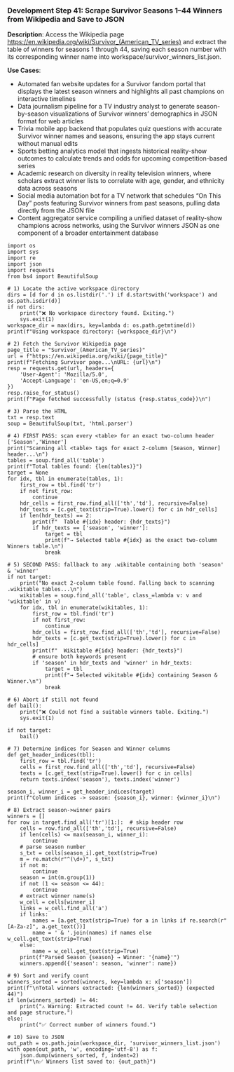 ### Development Step 41: Scrape Survivor Seasons 1–44 Winners from Wikipedia and Save to JSON

**Description**: Access the Wikipedia page https://en.wikipedia.org/wiki/Survivor_(American_TV_series) and extract the table of winners for seasons 1 through 44, saving each season number with its corresponding winner name into workspace/survivor_winners_list.json.

**Use Cases**:
- Automated fan website updates for a Survivor fandom portal that displays the latest season winners and highlights all past champions on interactive timelines
- Data journalism pipeline for a TV industry analyst to generate season-by-season visualizations of Survivor winners’ demographics in JSON format for web articles
- Trivia mobile app backend that populates quiz questions with accurate Survivor winner names and seasons, ensuring the app stays current without manual edits
- Sports betting analytics model that ingests historical reality-show outcomes to calculate trends and odds for upcoming competition-based series
- Academic research on diversity in reality television winners, where scholars extract winner lists to correlate with age, gender, and ethnicity data across seasons
- Social media automation bot for a TV network that schedules “On This Day” posts featuring Survivor winners from past seasons, pulling data directly from the JSON file
- Content aggregator service compiling a unified dataset of reality-show champions across networks, using the Survivor winners JSON as one component of a broader entertainment database

```
import os
import sys
import re
import json
import requests
from bs4 import BeautifulSoup

# 1) Locate the active workspace directory
dirs = [d for d in os.listdir('.') if d.startswith('workspace') and os.path.isdir(d)]
if not dirs:
    print("❌ No workspace directory found. Exiting.")
    sys.exit(1)
workspace_dir = max(dirs, key=lambda d: os.path.getmtime(d))
print(f"Using workspace directory: {workspace_dir}\n")

# 2) Fetch the Survivor Wikipedia page
page_title = "Survivor_(American_TV_series)"
url = f"https://en.wikipedia.org/wiki/{page_title}"
print(f"Fetching Survivor page...\nURL: {url}\n")
resp = requests.get(url, headers={
    'User-Agent': 'Mozilla/5.0',
    'Accept-Language': 'en-US,en;q=0.9'
})
resp.raise_for_status()
print(f"Page fetched successfully (status {resp.status_code})\n")

# 3) Parse the HTML
txt = resp.text
soup = BeautifulSoup(txt, 'html.parser')

# 4) FIRST PASS: scan every <table> for an exact two-column header ['Season','Winner']
print("Scanning all <table> tags for exact 2-column [Season, Winner] header...\n")
tables = soup.find_all('table')
print(f"Total tables found: {len(tables)}")
target = None
for idx, tbl in enumerate(tables, 1):
    first_row = tbl.find('tr')
    if not first_row:
        continue
    hdr_cells = first_row.find_all(['th','td'], recursive=False)
    hdr_texts = [c.get_text(strip=True).lower() for c in hdr_cells]
    if len(hdr_texts) == 2:
        print(f"  Table #{idx} header: {hdr_texts}")
        if hdr_texts == ['season', 'winner']:
            target = tbl
            print(f"→ Selected table #{idx} as the exact two-column Winners table.\n")
            break

# 5) SECOND PASS: fallback to any .wikitable containing both 'season' & 'winner'
if not target:
    print("No exact 2-column table found. Falling back to scanning .wikitable tables...\n")
    wikitables = soup.find_all('table', class_=lambda v: v and 'wikitable' in v)
    for idx, tbl in enumerate(wikitables, 1):
        first_row = tbl.find('tr')
        if not first_row:
            continue
        hdr_cells = first_row.find_all(['th','td'], recursive=False)
        hdr_texts = [c.get_text(strip=True).lower() for c in hdr_cells]
        print(f"  Wikitable #{idx} header: {hdr_texts}")
        # ensure both keywords present
        if 'season' in hdr_texts and 'winner' in hdr_texts:
            target = tbl
            print(f"→ Selected wikitable #{idx} containing Season & Winner.\n")
            break

# 6) Abort if still not found
def bail():
    print("❌ Could not find a suitable winners table. Exiting.")
    sys.exit(1)

if not target:
    bail()

# 7) Determine indices for Season and Winner columns
def get_header_indices(tbl):
    first_row = tbl.find('tr')
    cells = first_row.find_all(['th','td'], recursive=False)
    texts = [c.get_text(strip=True).lower() for c in cells]
    return texts.index('season'), texts.index('winner')

season_i, winner_i = get_header_indices(target)
print(f"Column indices -> season: {season_i}, winner: {winner_i}\n")

# 8) Extract season->winner pairs
winners = []
for row in target.find_all('tr')[1:]:  # skip header row
    cells = row.find_all(['th','td'], recursive=False)
    if len(cells) <= max(season_i, winner_i):
        continue
    # parse season number
    s_txt = cells[season_i].get_text(strip=True)
    m = re.match(r"^(\d+)", s_txt)
    if not m:
        continue
    season = int(m.group(1))
    if not (1 <= season <= 44):
        continue
    # extract winner name(s)
    w_cell = cells[winner_i]
    links = w_cell.find_all('a')
    if links:
        names = [a.get_text(strip=True) for a in links if re.search(r"[A-Za-z]", a.get_text())]
        name = ' & '.join(names) if names else w_cell.get_text(strip=True)
    else:
        name = w_cell.get_text(strip=True)
    print(f"Parsed Season {season} → Winner: '{name}'")
    winners.append({'season': season, 'winner': name})

# 9) Sort and verify count
winners_sorted = sorted(winners, key=lambda x: x['season'])
print(f"\nTotal winners extracted: {len(winners_sorted)} (expected 44)")
if len(winners_sorted) != 44:
    print("⚠️ Warning: Extracted count != 44. Verify table selection and page structure.")
else:
    print("✅ Correct number of winners found.")

# 10) Save to JSON
out_path = os.path.join(workspace_dir, 'survivor_winners_list.json')
with open(out_path, 'w', encoding='utf-8') as f:
    json.dump(winners_sorted, f, indent=2)
print(f"\n✅ Winners list saved to: {out_path}")
```